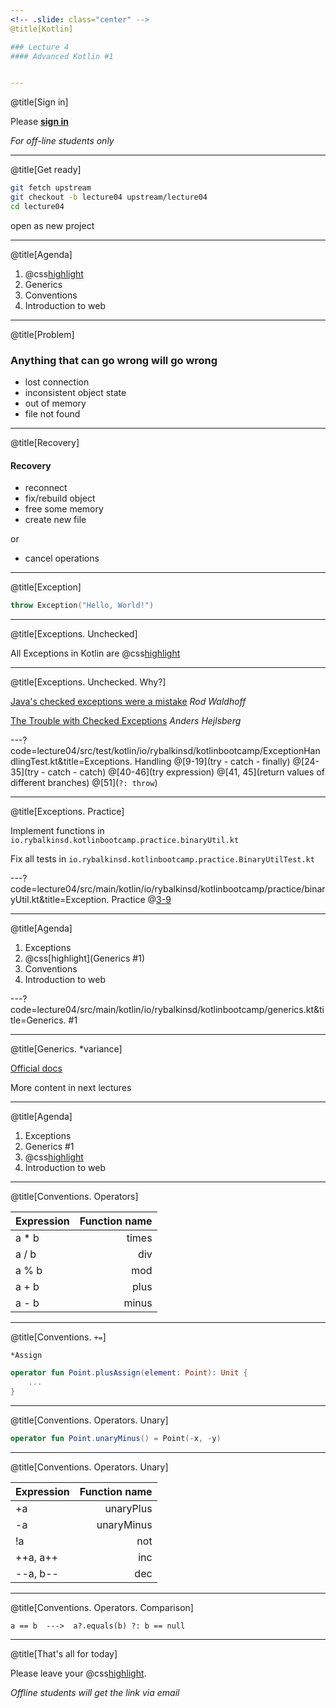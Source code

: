 ```yaml
---
<!-- .slide: class="center" -->
@title[Kotlin]

### Lecture 4
#### Advanced Kotlin #1


---
```

@title[Sign in]
<!-- .slide: class="center" -->

Please [**sign in**](https://sphere.mail.ru/)
 
*For off-line students only*


---
@title[Get ready]
<!-- .slide: class="center" -->
```bash
git fetch upstream
git checkout -b lecture04 upstream/lecture04
cd lecture04
```

open as new project


---
@title[Agenda]
1. @css[highlight](Exceptions)
1. Generics
1. Conventions
1. Introduction to web 


---
@title[Problem]
### Anything that can go wrong will go wrong
- lost connection
- inconsistent object state
- out of memory
- file not found


---
@title[Recovery]
#### Recovery
- reconnect
- fix/rebuild object
- free some memory
- create new file

or
- cancel operations


---
@title[Exception]
<!-- .slide: class="center" -->

```kotlin
throw Exception("Hello, World!")
```


---
@title[Exceptions. Unchecked]
<!-- .slide: class="center" -->
All Exceptions in Kotlin are @css[highlight](unchecked)


---
@title[Exceptions. Unchecked. Why?]
<!-- .slide: class="center" -->
[Java's checked exceptions were a mistake](http://radio-weblogs.com/0122027/stories/2003/04/01/JavasCheckedExceptionsWereAMistake.html) *Rod Waldhoff*

[The Trouble with Checked Exceptions](https://www.artima.com/intv/handcuffs.html) *Anders Hejlsberg*



---?code=lecture04/src/test/kotlin/io/rybalkinsd/kotlinbootcamp/ExceptionHandlingTest.kt&title=Exceptions. Handling
@[9-19](try - catch - finally)
@[24-35](try - catch - catch)
@[40-46](try expression)
@[41, 45](return values of different branches)
@[51](`?: throw`)


---
@title[Exceptions. Practice]
<!-- .slide: class="center" -->
Implement functions in `io.rybalkinsd.kotlinbootcamp.practice.binaryUtil.kt`

Fix all tests in `io.rybalkinsd.kotlinbootcamp.practice.BinaryUtilTest.kt`


---?code=lecture04/src/main/kotlin/io/rybalkinsd/kotlinbootcamp/practice/binaryUtil.kt&title=Exception. Practice
@[3-9]()


---
@title[Agenda]
1. Exceptions
1. @css[highlight](Generics #1)
1. Conventions
1. Introduction to web 


---?code=lecture04/src/main/kotlin/io/rybalkinsd/kotlinbootcamp/generics.kt&title=Generics. #1

---
@title[Generics. *variance]
<!-- .slide: class="center" -->
[Official docs](https://kotlinlang.org/docs/reference/generics.html)

More content in next lectures


---
@title[Agenda]
1. Exceptions
1. Generics #1
1. @css[highlight](Conventions)
1. Introduction to web 


---
@title[Conventions. Operators]

| Expression          | Function name             |
| ------------- | -----------------:|
| a * b       | times        |
| a / b       | div        |
| a % b       | mod        |
| a + b       | plus        |
| a - b       | minus        |

---
@title[Conventions. `+=`]
<!-- .slide: class="center" -->
`*Assign`

```kotlin
operator fun Point.plusAssign(element: Point): Unit {
    ...
}
```

---
@title[Conventions. Operators. Unary]
<!-- .slide: class="center" -->
```kotlin
operator fun Point.unaryMinus() = Point(-x, -y)
```


---
@title[Conventions. Operators. Unary]

| Expression          | Function name             |
| ------------- | -----------------:|
| +a       | unaryPlus        |
| -a       | unaryMinus        |
| !a       | not        |
| ++a, a++       | inc        |
| --a, b--       | dec        |


---
@title[Conventions. Operators. Comparison]
<!-- .slide: class="center" -->

`a == b  --->  a?.equals(b) ?: b == null`


---
@title[That's all for today]

Please leave your @css[highlight](feedback).
 
*Offline students will get the link via email*
